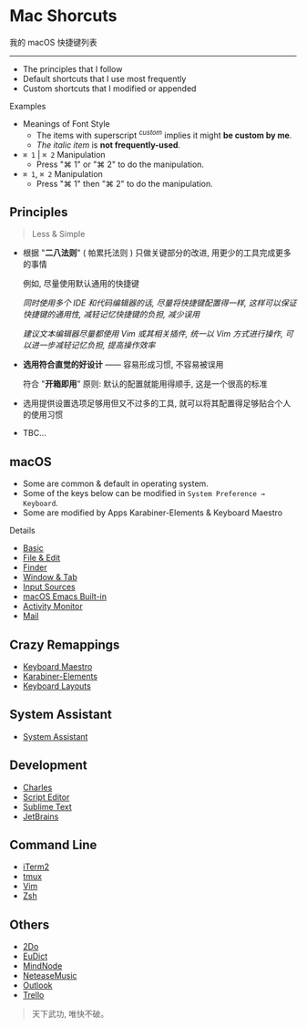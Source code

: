# Mac Shorcuts

我的 macOS 快捷键列表

---

- The principles that I follow
- Default shortcuts that I use most frequently
- Custom shortcuts that I modified or appended

Examples

- Meanings of Font Style
    - The items with superscript <sup>_custom_</sup> implies it might **be custom by me**.
    - _The italic item_ is **not frequently-used**.
- `⌘ 1` | `⌘ 2` Manipulation
    - Press "⌘ 1" or "⌘ 2" to do the manipulation.
- `⌘ 1`, `⌘ 2` Manipulation
    - Press "⌘ 1" then "⌘ 2" to do the manipulation.

## Principles

> Less & Simple

-   根据 "**二八法则**" ( 帕累托法则 ) 只做关键部分的改进, 用更少的工具完成更多的事情

    例如, 尽量使用默认通用的快捷键

    _同时使用多个 IDE 和代码编辑器的话, 尽量将快捷键配置得一样,_
    _这样可以保证快捷键的通用性, 减轻记忆快捷键的负担, 减少误用_

    _建议文本编辑器尽量都使用 Vim 或其相关插件, 统一以 Vim 方式进行操作,_
    _可以进一步减轻记忆负担, 提高操作效率_

-   **选用符合直觉的好设计** —— 容易形成习惯, 不容易被误用

    符合 "**开箱即用**" 原则: 默认的配置就能用得顺手, 这是一个很高的标准

-   选用提供设置选项足够用但又不过多的工具, 就可以将其配置得足够贴合个人的使用习惯

-   TBC…

## macOS

- Some are common & default in operating system.
- Some of the keys below can be modified in `System Preference → Keyboard`.
- Some are modified by Apps Karabiner-Elements & Keyboard Maestro

Details

- [Basic](/mac/shortcuts/macos-basic.md)
- [File & Edit](/mac/shortcuts/file-n-edit.md)
- [Finder](/mac/shortcuts/finder.md)
- [Window & Tab](/mac/shortcuts/window-n-tab.md)
- [Input Sources](/mac/shortcuts/input-sources.md)
- [macOS Emacs Built-in](/mac/shortcuts/macos-emacs-builtin.md)
- [Activity Monitor](/mac/shortcuts/activity-monitor.md)
- [Mail](/mac/shortcuts/mail.md)

## Crazy Remappings

- [Keyboard Maestro](/mac/shortcuts/keyboard-maestro.md)
- [Karabiner-Elements](/mac/shortcuts/karabiner-elements.md)
- [Keyboard Layouts](/mac/shortcuts/keyboard-layouts.md)

## System Assistant

- [System Assistant](/mac/shortcuts/system-assistant.md)

## Development

- [Charles](/mac/shortcuts/charles.md)
- [Script Editor](/mac/shortcuts/script-editor.md)
- [Sublime Text](/mac/shortcuts/sublime-text.md)
- [JetBrains](/mac/shortcuts/jetbrains.md)

## Command Line

- [iTerm2](/mac/shortcuts/iterm2.md)
- [tmux](/cmd/t/tmux.md)
- [Vim](/cmd/v/vim.md)
- [Zsh](/cmd/z/zsh.md)

## Others

- [2Do](/mac/shortcuts/2do.md)
- [EuDict](/mac/shortcuts/eu-dict.md)
- [MindNode](/mac/shortcuts/mindnode.md)
- [NeteaseMusic](/mac/shortcuts/netease-music.md)
- [Outlook](/mac/shortcuts/outlook.md)
- [Trello](/mac/shortcutqqs/trello.md)

> 天下武功, 唯快不破。
